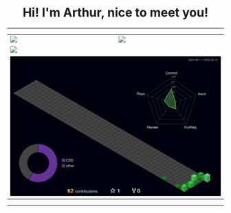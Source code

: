 <div align="center">
  <h1>Hi! I'm Arthur, nice to meet you!</h1>
</div>

---

<table>
  <tr>
    <td><img src="https://github-readme-stats.vercel.app/api?username=aarthurcreis&theme=dark&hide_border=true&include_all_commits=false&count_private=false" /></td>
    <td><img src="https://github-readme-stats.vercel.app/api/top-langs/?username=aarthurcreis&theme=dark&hide_border=true&include_all_commits=false&count_private=false&layout=compact" /></td>
  </tr>
  <tr>
    <td colspan="2">
      <img src="https://nirzak-streak-stats.vercel.app/?user=aarthurcreis&theme=dark&hide_border=true" style="width:100%;" />
    </td>
  </tr>
  <tr>
    <td colspan="2">
      <img src="./profile-3d-contrib/profile-night-green.svg" style="width:100%;" />
    </td>
  </tr>
</table>

---
